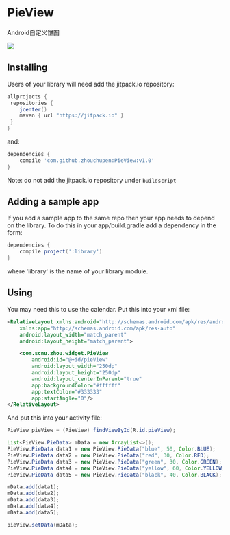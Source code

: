 # PieView
Android自定义饼图

![](http://upload-images.jianshu.io/upload_images/2746415-7b431f33211c7020.png?imageMogr2/auto-orient/strip%7CimageView2/2/w/1240)



## Installing

Users of your library will need add the jitpack.io repository:

```gradle
allprojects {
 repositories {
    jcenter()
    maven { url "https://jitpack.io" }
 }
}
```

and:

```gradle
dependencies {
    compile 'com.github.zhouchupen:PieView:v1.0'
}
```

Note: do not add the jitpack.io repository under `buildscript` 

## Adding a sample app 

If you add a sample app to the same repo then your app needs to depend on the library. To do this in your app/build.gradle add a dependency in the form:

```gradle
dependencies {
    compile project(':library')
}
```

where 'library' is the name of your library module.

## Using

You may need this to use the calendar.  Put this into your xml file:
```xml
<RelativeLayout xmlns:android="http://schemas.android.com/apk/res/android"
    xmlns:app="http://schemas.android.com/apk/res-auto"
    android:layout_width="match_parent"
    android:layout_height="match_parent">

    <com.scnu.zhou.widget.PieView
        android:id="@+id/pieView"
        android:layout_width="250dp"
        android:layout_height="250dp"
        android:layout_centerInParent="true"
        app:backgroundColor="#ffffff"
        app:textColor="#333333"
        app:startAngle="0"/>
</RelativeLayout>
```
And put this into your activity file:
```java
PieView pieView = (PieView) findViewById(R.id.pieView);

List<PieView.PieData> mData = new ArrayList<>();
PieView.PieData data1 = new PieView.PieData("blue", 50, Color.BLUE);
PieView.PieData data2 = new PieView.PieData("red", 30, Color.RED);
PieView.PieData data3 = new PieView.PieData("green", 30, Color.GREEN);
PieView.PieData data4 = new PieView.PieData("yellow", 60, Color.YELLOW);
PieView.PieData data5 = new PieView.PieData("black", 40, Color.BLACK);

mData.add(data1);
mData.add(data2);
mData.add(data3);
mData.add(data4);
mData.add(data5);

pieView.setData(mData);
```
